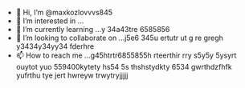 - 👋 Hi, I’m @maxkozlovvvs845
- 👀 I’m interested in ...
- 🌱 I’m currently learning ...y 34a43tre 6585856
- 💞️ I’m looking to collaborate on ...j5e6 345u ertutr ut g re gregh y3434y34yy34  fderhre
- 📫 How to reach me ...g45htrtr6855855h rteerthir rry s5y5y 5ysyrt ouytot yuo
559400kytety hs54 5s thshstydkty 6534 gwrthdzfhfk yufrthu tye jert hwreyw trwytryjjjjj
<!---ifyu
maxkozlovvvs845/maxkozlovvvs845 is a ✨ special ✨ repository because its `README.md` (this file) appears ohhhn your GitHub profile.
You can click the Preview link to take a look at your changes.
--->

